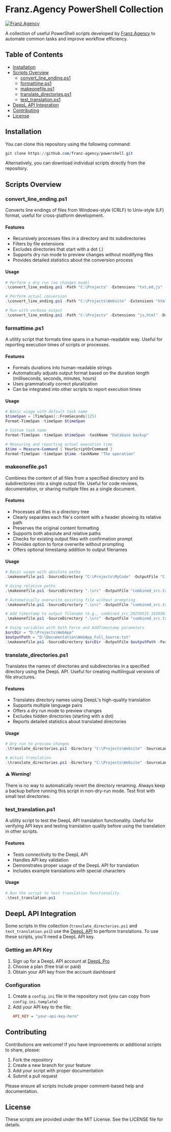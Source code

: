 # Franz.Agency PowerShell Collection

[![Franz.Agency](https://franz.agency/images/logo.svg)](https://franz.agency)

A collection of useful PowerShell scripts developed by [Franz.Agency](https://franz.agency) to automate common tasks and improve workflow efficiency.

## Table of Contents

- [Installation](#installation)
- [Scripts Overview](#scripts-overview)
  - [convert_line_ending.ps1](#convert_line_endingps1)
  - [formattime.ps1](#formattimeps1)
  - [makeonefile.ps1](#makeonefileps1)
  - [translate_directories.ps1](#translate_directoriesps1)
  - [test_translation.ps1](#test_translationps1)
- [DeepL API Integration](#deepl-api-integration)
- [Contributing](#contributing)
- [License](#license)

## Installation

You can clone this repository using the following command:

```powershell
git clone https://github.com/franz-agency/powershell.git
```

Alternatively, you can download individual scripts directly from the repository.

## Scripts Overview

### convert_line_ending.ps1

Converts line endings of files from Windows-style (CRLF) to Unix-style (LF) format, useful for cross-platform development.

#### Features

- Recursively processes files in a directory and its subdirectories
- Filters by file extensions
- Excludes directories that start with a dot (.)
- Supports dry run mode to preview changes without modifying files
- Provides detailed statistics about the conversion process

#### Usage

```powershell
# Perform a dry run (no changes made)
.\convert_line_ending.ps1 -Path "C:\Projects" -Extensions "txt,md,js" -DryRun "yes"

# Perform actual conversion
.\convert_line_ending.ps1 -Path "C:\Projects\Website" -Extensions "html,css,js" -DryRun "no"

# Run with verbose output
.\convert_line_ending.ps1 -Path "C:\Projects" -Extensions "js,html" -DryRun "yes" -Verbose
```

### formattime.ps1

A utility script that formats time spans in a human-readable way. Useful for reporting execution times of scripts or processes.

#### Features

- Formats durations into human-readable strings
- Automatically adjusts output format based on the duration length (milliseconds, seconds, minutes, hours)
- Uses grammatically correct pluralization
- Can be integrated into other scripts to report execution times

#### Usage

```powershell
# Basic usage with default task name
$timeSpan = [TimeSpan]::FromSeconds(125)
Format-TimeSpan -timeSpan $timeSpan

# Custom task name
Format-TimeSpan -timeSpan $timeSpan -taskName "Database backup"

# Measuring and reporting actual execution time
$time = Measure-Command { YourScriptOrCommand }
Format-TimeSpan -timeSpan $time -taskName "The operation"
```

### makeonefile.ps1

Combines the content of all files from a specified directory and its subdirectories into a single output file. Useful for code reviews, documentation, or sharing multiple files as a single document.

#### Features

- Processes all files in a directory tree
- Clearly separates each file's content with a header showing its relative path
- Preserves the original content formatting
- Supports both absolute and relative paths
- Checks for existing output files with confirmation prompt
- Provides option to force overwrite without prompting
- Offers optional timestamp addition to output filenames

#### Usage

```powershell
# Basic usage with absolute paths
.\makeonefile.ps1 -SourceDirectory "C:\Projects\MyCode" -OutputFile "C:\Temp\combined_code.txt"

# Using relative paths
.\makeonefile.ps1 -SourceDirectory ".\src" -OutputFile "combined_src.txt"

# Automatically overwrite existing file without prompting
.\makeonefile.ps1 -SourceDirectory ".\src" -OutputFile "combined_src.txt" -Force

# Add timestamp to output filename (e.g., combined_src_20250515_102030.txt)
.\makeonefile.ps1 -SourceDirectory ".\src" -OutputFile "combined_src.txt" -AddTimestamp

# Using variables with both Force and AddTimestamp parameters
$srcDir = "D:\Projects\WebApp"
$outputPath = "D:\Documentation\WebApp_Full_Source.txt"
.\makeonefile.ps1 -SourceDirectory $srcDir -OutputFile $outputPath -Force -AddTimestamp
```

### translate_directories.ps1

Translates the names of directories and subdirectories in a specified directory using the DeepL API. Useful for creating multilingual versions of file structures.

#### Features

- Translates directory names using DeepL's high-quality translation
- Supports multiple language pairs
- Offers a dry run mode to preview changes
- Excludes hidden directories (starting with a dot)
- Reports detailed statistics about translated directories

#### Usage

```powershell
# Dry run to preview changes
.\translate_directories.ps1 -Directory "C:\Projects\Website" -SourceLang "EN" -TargetLang "DE" -DryRun

# Actual translation
.\translate_directories.ps1 -Directory "C:\Projects\Website" -SourceLang "EN" -TargetLang "DE"
```

#### ⚠️ Warning!

There is no way to automatically revert the directory renaming. Always keep a backup before running this script in non-dry-run mode. Test first with small test directories.

### test_translation.ps1

A utility script to test the DeepL API translation functionality. Useful for verifying API keys and testing translation quality before using the translation in other scripts.

#### Features

- Tests connectivity to the DeepL API
- Handles API key validation
- Demonstrates proper usage of the DeepL API for translation
- Includes example translations with special characters

#### Usage

```powershell
# Run the script to test translation functionality
.\test_translation.ps1
```

## DeepL API Integration

Some scripts in this collection (`translate_directories.ps1` and `test_translation.ps1`) use the [DeepL API](https://www.deepl.com/docs-api/) to perform translations. To use these scripts, you'll need a DeepL API key.

### Getting an API Key

1. Sign up for a DeepL API account at [DeepL Pro](https://www.deepl.com/pro#developer)
2. Choose a plan (free trial or paid)
3. Obtain your API key from the account dashboard

### Configuration

1. Create a `config.ini` file in the repository root (you can copy from `config.ini.template`)
2. Add your API key to the file:
   ```ini
   API_KEY = "your-api-key-here"
   ```

## Contributing

Contributions are welcome! If you have improvements or additional scripts to share, please:

1. Fork the repository
2. Create a new branch for your feature
3. Add your script with proper documentation
4. Submit a pull request

Please ensure all scripts include proper comment-based help and documentation.

## License

These scripts are provided under the MIT License. See the LICENSE file for details.
